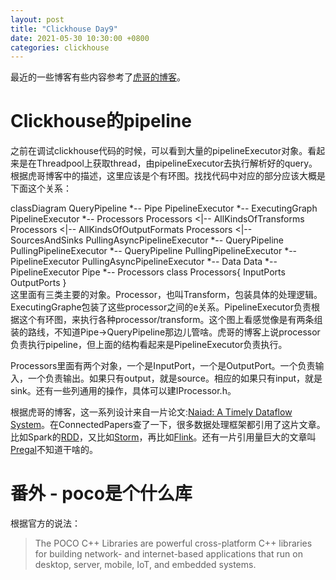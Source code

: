 ```yaml
---
layout: post
title: "Clickhouse Day9"
date: 2021-05-30 10:30:00 +0800
categories: clickhouse
---
```


最近的一些博客有些内容参考了[虎哥的博客](https://bohutang.me/)。

# Clickhouse的pipeline

之前在调试clickhouse代码的时候，可以看到大量的pipelineExecutor对象。看起来是在Threadpool上获取thread，由pipelineExecutor去执行解析好的query。根据虎哥博客中的描述，这里应该是个有环图。找找代码中对应的部分应该大概是下面这个关系：
<div class="mermaid">
classDiagram
    QueryPipeline *-- Pipe
    PipelineExecutor *-- ExecutingGraph
    PipelineExecutor *-- Processors
    Processors <|-- AllKindsOfTransforms
    Processors <|-- AllKindsOfOutputFormats
    Processors <|-- SourcesAndSinks
    PullingAsyncPipelineExecutor *-- QueryPipeline
    PullingPipelineExecutor *-- QueryPipeline
    PullingPipelineExecutor *-- PipelineExecutor
    PullingAsyncPipelineExecutor *-- Data
    Data *-- PipelineExecutor
    Pipe *-- Processors
    class Processors{
        InputPorts
        OutputPorts
    }
</div>
这里面有三类主要的对象。Processor，也叫Transform，包装具体的处理逻辑。ExecutingGraphe包装了这些processor之间的e关系。PipelineExecutor负责根据这个有环图，来执行各种processor/transform。这个图上看感觉像是有两条组装的路线，不知道Pipe->QueryPipeline那边儿管啥。虎哥的博客上说processor负责执行pipeline，但上面的结构看起来是PipelineExecutor负责执行。

Processors里面有两个对象，一个是InputPort，一个是OutputPort。一个负责输入，一个负责输出。如果只有output，就是source。相应的如果只有input，就是sink。还有一些列通用的操作，具体可以建IProcessor.h。

根据虎哥的博客，这一系列设计来自一片论文:[Naiad: A Timely Dataflow System](https://dl.acm.org/doi/pdf/10.1145/2517349.2522738)。在ConnectedPapers查了一下，很多数据处理框架都引用了这片文章。比如Spark的[RDD](https://www.cs.princeton.edu/courses/archive/fall13/cos518/papers/spark.pdf)，又比如[Storm](http://cs.brown.edu/courses/cs227/archives/2015/slides/week6/6-storm-harsha.pdf)，再比如[Flink](https://www.researchgate.net/profile/Asterios-Katsifodimos/publication/305869785_Apache_Flink_Stream_Analytics_at_Scale/links/5a099320a6fdcc65eab5810a/Apache-Flink-Stream-Analytics-at-Scale.pdf)。还有一片引用量巨大的文章叫[Pregal](https://blog.acolyer.org/2015/05/26/pregel-a-system-for-large-scale-graph-processing/)不知道干啥的。

# 番外 - poco是个什么库

根据官方的说法：
>The POCO C++ Libraries are powerful cross-platform C++ libraries for building network- and internet-based applications that run on desktop, server, mobile, IoT, and embedded systems.
